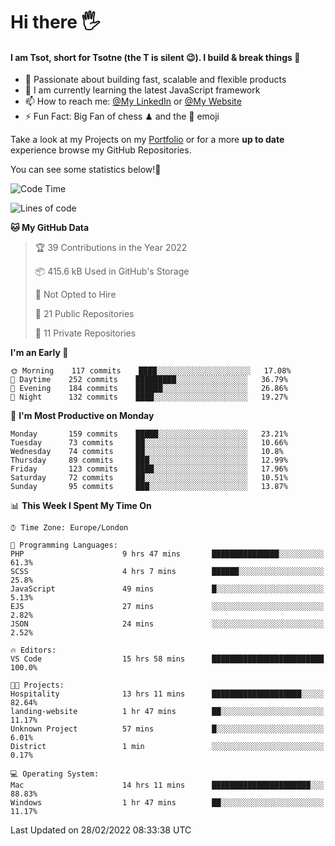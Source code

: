 # Hi there :raised_hand_with_fingers_splayed:
#### I am Tsot, short for Tsotne (the T is silent :wink:). I build & break things :space_invader:
- :telescope: Passionate about building fast, scalable and flexible products
- :seedling: I am currently learning the latest JavaScript framework 
- :mailbox: How to reach me: [@My LinkedIn](https://www.linkedin.com/in/tsotne-gvadzabia/) or [@My Website](https://tsotne.co.uk/contact)
- :zap: Fun Fact: Big Fan of chess ♟ and the 👾 emoji

Take a look at my Projects on my [Portfolio](https://tsotne.co.uk/) or for a more **up to date** experience browse my GitHub Repositories.

You can see some statistics below!:space_invader:
<!--START_SECTION:waka-->
![Code Time](http://img.shields.io/badge/Code%20Time-548%20hrs%2038%20mins-blue)

![Lines of code](https://img.shields.io/badge/From%20Hello%20World%20I%27ve%20Written-2%20Million%20lines%20of%20code-blue)

**🐱 My GitHub Data** 

> 🏆 39 Contributions in the Year 2022
 > 
> 📦 415.6 kB Used in GitHub's Storage 
 > 
> 🚫 Not Opted to Hire
 > 
> 📜 21 Public Repositories 
 > 
> 🔑 11 Private Repositories  
 > 
**I'm an Early 🐤** 

```text
🌞 Morning    117 commits    ████░░░░░░░░░░░░░░░░░░░░░   17.08% 
🌆 Daytime    252 commits    █████████░░░░░░░░░░░░░░░░   36.79% 
🌃 Evening    184 commits    ██████░░░░░░░░░░░░░░░░░░░   26.86% 
🌙 Night      132 commits    ████░░░░░░░░░░░░░░░░░░░░░   19.27%

```
📅 **I'm Most Productive on Monday** 

```text
Monday       159 commits    █████░░░░░░░░░░░░░░░░░░░░   23.21% 
Tuesday      73 commits     ██░░░░░░░░░░░░░░░░░░░░░░░   10.66% 
Wednesday    74 commits     ██░░░░░░░░░░░░░░░░░░░░░░░   10.8% 
Thursday     89 commits     ███░░░░░░░░░░░░░░░░░░░░░░   12.99% 
Friday       123 commits    ████░░░░░░░░░░░░░░░░░░░░░   17.96% 
Saturday     72 commits     ██░░░░░░░░░░░░░░░░░░░░░░░   10.51% 
Sunday       95 commits     ███░░░░░░░░░░░░░░░░░░░░░░   13.87%

```


📊 **This Week I Spent My Time On** 

```text
⌚︎ Time Zone: Europe/London

💬 Programming Languages: 
PHP                      9 hrs 47 mins       ███████████████░░░░░░░░░░   61.3% 
SCSS                     4 hrs 7 mins        ██████░░░░░░░░░░░░░░░░░░░   25.8% 
JavaScript               49 mins             █░░░░░░░░░░░░░░░░░░░░░░░░   5.13% 
EJS                      27 mins             ░░░░░░░░░░░░░░░░░░░░░░░░░   2.82% 
JSON                     24 mins             ░░░░░░░░░░░░░░░░░░░░░░░░░   2.52%

🔥 Editors: 
VS Code                  15 hrs 58 mins      █████████████████████████   100.0%

🐱‍💻 Projects: 
Hospitality              13 hrs 11 mins      ████████████████████░░░░░   82.64% 
landing-website          1 hr 47 mins        ██░░░░░░░░░░░░░░░░░░░░░░░   11.17% 
Unknown Project          57 mins             █░░░░░░░░░░░░░░░░░░░░░░░░   6.01% 
District                 1 min               ░░░░░░░░░░░░░░░░░░░░░░░░░   0.17%

💻 Operating System: 
Mac                      14 hrs 11 mins      ██████████████████████░░░   88.83% 
Windows                  1 hr 47 mins        ██░░░░░░░░░░░░░░░░░░░░░░░   11.17%

```


 Last Updated on 28/02/2022 08:33:38 UTC
<!--END_SECTION:waka-->
